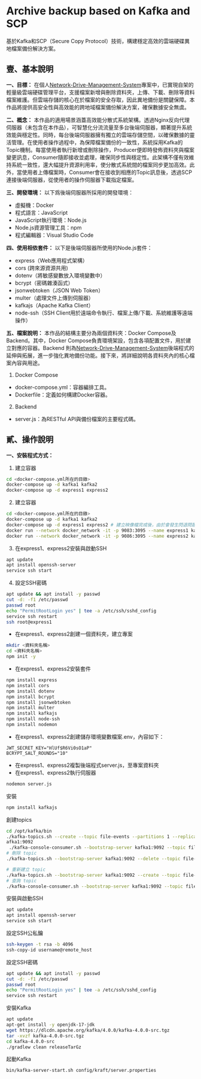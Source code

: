 # Archive backup based on Kafka and SCP

基於Kafka和SCP（Secure Copy Protocol）技術，構建穩定高效的雲端硬碟異地檔案備份解決方案。

## 壹、基本說明
**一、目標：**
在個人[Network-Drive-Management-System](https://github.com/SonnySon-P/Network-Drive-Management-System)專案中，已實現自架的輕量級雲端硬碟管理平台，支援檔案新增與刪除資料夾，上傳、下載、刪除等資料檔案維護。但雲端存儲的核心在於檔案的安全存取，因此異地備份是關鍵保障。本作品將提供高安全性與高效能的跨地域檔案備份解決方案，確保數據安全無虞。

**二、概念：**
本作品的適用場景涵蓋高效能分散式系統架構。透過Nginx反向代理伺服器（未包含在本作品），可智慧化分流流量至多台後端伺服器，顯著提升系統效能與穩定性。同時，每台後端伺服器擁有獨立的雲端存儲空間，以確保數據的靈活管理。在使用者操作過程中，為保障檔案備份的一致性，系統採用Kafka的Topic機制。每當使用者執行新增或刪除操作，Producer便即時發佈資料夾與檔案變更訊息，Consumer隨即接收並處理，確保同步性與穩定性。此架構不僅有效維持系統一致性，還大幅提升資源利用率，使分散式系統間的檔案同步更加高效。此外，當使用者上傳檔案時，Consumer會在接收到相應的Topic訊息後，透過SCP連接後端伺服器，從使用者的操作伺服器下載指定檔案。

**三、開發環境：**
以下爲後端伺服器所採用的開發環境：
* 虛擬機：Docker
* 程式語言：JavaScript
* JavaScript執行環境：Node.js
* Node.js資源管理工具：npm
* 程式編輯器：Visual Studio Code

**四、使用相依套件：**
以下是後端伺服器所使用的Node.js套件：
* express（Web應用程式架構）
* cors (跨來源資源共用)
* dotenv（將敏感變數放入環境變數中）
* bcrypt（密碼雜湊函式）
* jsonwebtoken（JSON Web Token）
* multer（處理文件上傳到伺服器）
* kafkajs（Apache Kafka Client）
* node-ssh（SSH Client用於遠端命令執行、檔案上傳/下載、系統維護等遠端操作）

**五、檔案說明：** 
本作品的結構主要分為兩個資料夾：Docker Compose及Backend。其中，Docker Compose負責環境架設，包含各項配置文件，用於建立對應的容器。Backend 則為[Network-Drive-Management-System](https://github.com/SonnySon-P/Network-Drive-Management-System)後端程式的延伸與拓展，進一步強化異地備份功能。接下來，將詳細說明各資料夾內的核心檔案內容與用途。
1. Docker Compose
* docker-compose.yml：容器編排工具。
* Dockerfile：定義如何構建Docker容器。
  
2. Backend
* server.js：為RESTful API與備份檔案的主要程式碼。

## 貳、操作說明
**一、安裝程式方式：** 
1. 建立容器
```bash
cd <docker-compose.yml所在的目錄>
docker-compose up -d kafka1 kafka2
docker-compose up -d express1 express2

```
2. 建立容器
```bash
cd <docker-compose.yml所在的目錄>
docker-compose up -d kafka1 kafka2
docker-compose up -d express1 express2 # 建立映像檔完成後，由於會發生閃退問題，請刪除express1、express2，在透過以下指令新增。
docker run --network docker_network -it -p 9083:3095 --name express1 kafka-express1
docker run --network docker_network -it -p 9086:3095 --name express2 kafka-express2
```
3. 在express1、express2安裝與啟動SSH
```bash
apt update
apt install openssh-server
service ssh start
```
4. 設定SSH密碼
```bash
apt update && apt install -y passwd
cut -d: -f1 /etc/passwd
passwd root
echo "PermitRootLogin yes" | tee -a /etc/ssh/sshd_config
service ssh restart
ssh root@express1
```
* 在express1、express2創建一個資料夾，建立專案
```bash
mkdir <資料夾名稱>
cd <資料夾名稱>
npm init -y
```
* 在express1、express2安裝套件
```bash
npm install express
npm install cors
npm install dotenv
npm install bcrypt
npm install jsonwebtoken
npm install multer
npm install kafkajs
npm install node-ssh
npm install nodemon
```
* 在express1、express2創建儲存環境變數檔案.env，內容如下：
```.env
JWT_SECRET_KEY="HlUf$R6Vi0sO1aP"
BCRYPT_SALT_ROUNDS="10"
```
* 在express1、express2複製後端程式server.js，至專案資料夾
* 在express1、express2執行伺服器
```bash
nodemon server.js
```

安裝
```bash
npm install kafkajs
```
創建topics
```bash
cd /opt/kafka/bin
./kafka-topics.sh --create --topic file-events --partitions 1 --replication-factor 1 --bootstrap-server k
afka1:9092
 ./kafka-console-consumer.sh --bootstrap-server kafka1:9092 --topic file-events --from-beginning
# 刪除 topic
./kafka-topics.sh --bootstrap-server kafka1:9092 --delete --topic file-events

# 重新建立 topic
./kafka-topics.sh --bootstrap-server kafka1:9092 --create --topic file-events --partitions 1 --replication-factor 1
# 查詢 topic
./kafka-console-consumer.sh --bootstrap-server kafka1:9092 --topic file-events --from-beginning
```
安裝與啟動SSH
```bash
apt update
apt install openssh-server
service ssh start
```
設定SSH公私鑰
```bash
ssh-keygen -t rsa -b 4096
ssh-copy-id username@remote_host
```
設定SSH密碼
```bash
apt update && apt install -y passwd
cut -d: -f1 /etc/passwd
passwd root
echo "PermitRootLogin yes" | tee -a /etc/ssh/sshd_config
service ssh restart
```
安裝Kafka
```bash
apt update
apt-get install -y openjdk-17-jdk
wget https://dlcdn.apache.org/kafka/4.0.0/kafka-4.0.0-src.tgz
tar -xvzf kafka-4.0.0-src.tgz
cd kafka-4.0.0-src
./gradlew clean releaseTarGz
```
起動Kafka
```bash
bin/kafka-server-start.sh config/kraft/server.properties
```
